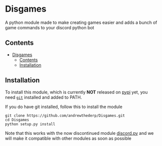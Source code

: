 # Disgames

A python module made to make creating games easier and adds a bunch of game commands to your discord python bot

## Contents

- [Disgames](#disgames)
  - [Contents](#contents)
  - [Installation](#installation)

## Installation

To install this module, which is currently **NOT** released on [pypi](https://pypi.org) yet, you need
[`git`](https://git-scm.com/downloads) installed and added to PATH.

If you do have git installed, follow this to install the module

```shell
git clone https://github.com/andrewthederp/Disgames.git
cd Disgames
python setup.py install
```

Note that this works with the now discontinued module [discord.py](https://pypi.org/project/discord) and we
will make it compatible with other modules as soon as possible
